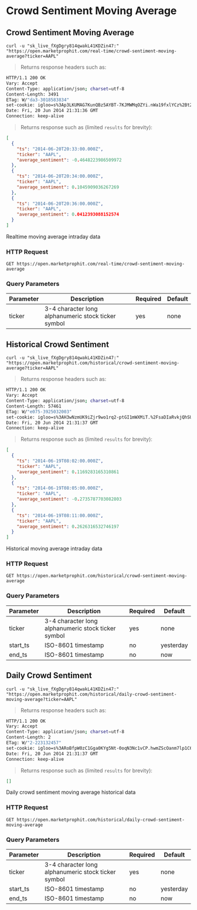 
# Crowd Sentiment Moving Average


## Crowd Sentiment Moving Average

```shell
curl -u "sk_live_fXgDgry814qwakL41KDZin47:" "https://open.marketprophit.com/real-time/crowd-sentiment-moving-average?ticker=AAPL"
```

> Returns response headers such as:

```bash
HTTP/1.1 200 OK
Vary: Accept
Content-Type: application/json; charset=utf-8
Content-Length: 3491
ETag: W/"da3-3018583834"
set-cookie: igloo=s%3Ap3LKUMAG7KunQBz5AYBT-7KJMWMqOZYi.nWa19fxlYCz%2Bt29nTIswx9WCXnZk1%2F%2B7mbc9fxQA%2F48; Path=/; Expires=Sat, 21 Jun 2014 21:31:36 GMT; HttpOnly
Date: Fri, 20 Jun 2014 21:31:36 GMT
Connection: keep-alive


```

> Returns response such as (limited `results` for brevity):

```json
[
  {
    "ts": "2014-06-20T20:33:00.000Z",
    "ticker": "AAPL",
    "average_sentiment": -0.4648223986509972
  },
  {
    "ts": "2014-06-20T20:34:00.000Z",
    "ticker": "AAPL",
    "average_sentiment": 0.1045909036267269
  },
  {
    "ts": "2014-06-20T20:36:00.000Z",
    "ticker": "AAPL",
    "average_sentiment": 0.0412393088152574
  }
]
```

Realtime moving average intraday data

### HTTP Request

`GET https://open.marketprophit.com/real-time/crowd-sentiment-moving-average`

### Query Parameters

Parameter | Description | Required | Default
--------- | ----------- | -------- | -------
ticker | 3-4 character long alphanumeric stock ticker symbol | yes | none



## Historical Crowd Sentiment

```shell
curl -u "sk_live_fXgDgry814qwakL41KDZin47:" "https://open.marketprophit.com/historical/crowd-sentiment-moving-average?ticker=AAPL"
```

> Returns response headers such as:

```bash
HTTP/1.1 200 OK
Vary: Accept
Content-Type: application/json; charset=utf-8
Content-Length: 57461
ETag: W/"e075-3925032003"
set-cookie: igloo=s%3AH3wNzmUK9iZjr9wo1rq2-ptGI1mWXMiT.%2FsaDIaRvkjQhSU%2FNH7tYJACRKTeBnOVF8Scva3y24ww; Path=/; Expires=Sat, 21 Jun 2014 21:31:37 GMT; HttpOnly
Date: Fri, 20 Jun 2014 21:31:37 GMT
Connection: keep-alive


```

> Returns response such as (limited `results` for brevity):

```json
[
  {
    "ts": "2014-06-19T08:02:00.000Z",
    "ticker": "AAPL",
    "average_sentiment": 0.1169283165310861
  },
  {
    "ts": "2014-06-19T08:05:00.000Z",
    "ticker": "AAPL",
    "average_sentiment": -0.2735787703082803
  },
  {
    "ts": "2014-06-19T08:11:00.000Z",
    "ticker": "AAPL",
    "average_sentiment": 0.2626316532746197
  }
]
```

Historical moving average intraday data

### HTTP Request

`GET https://open.marketprophit.com/historical/crowd-sentiment-moving-average`

### Query Parameters

Parameter | Description | Required | Default
--------- | ----------- | -------- | -------
ticker | 3-4 character long alphanumeric stock ticker symbol | yes | none
start_ts | ISO-8601 timestamp | no | yesterday
end_ts | ISO-8601 timestamp | no | now


## Daily Crowd Sentiment

```shell
curl -u "sk_live_fXgDgry814qwakL41KDZin47:" "https://open.marketprophit.com/historical/daily-crowd-sentiment-moving-average?ticker=AAPL"
```

> Returns response headers such as:

```bash
HTTP/1.1 200 OK
Vary: Accept
Content-Type: application/json; charset=utf-8
Content-Length: 2
ETag: W/"2-223132457"
set-cookie: igloo=s%3ARoBfpW0zC1Gga0KYg5Nt-0oqN3Nc1vCP.hwmZScOanm7lp1C6VxcIg2975Gt4BnU73rCuTXNeETo; Path=/; Expires=Sat, 21 Jun 2014 21:31:37 GMT; HttpOnly
Date: Fri, 20 Jun 2014 21:31:37 GMT
Connection: keep-alive


```

> Returns response such as (limited `results` for brevity):

```json
[]
```

Daily crowd sentiment moving average historical data

### HTTP Request

`GET https://open.marketprophit.com/historical/daily-crowd-sentiment-moving-average`

### Query Parameters

Parameter | Description | Required | Default
--------- | ----------- | -------- | -------
ticker | 3-4 character long alphanumeric stock ticker symbol | yes | none
start_ts | ISO-8601 timestamp | no | yesterday
end_ts | ISO-8601 timestamp | no | now
